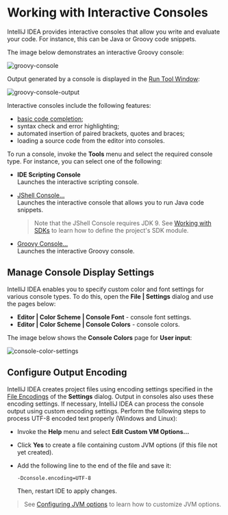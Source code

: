 # Working with Interactive Consoles

IntelliJ IDEA provides interactive consoles that allow you write and evaluate your code. For instance, this can be Java or Groovy code snippets.

The image below demonstrates an interactive Groovy console:

![groovy-console](https://user-images.githubusercontent.com/35970470/35776468-33927ec4-09ae-11e8-8437-ae65d16d3511.png)

Output generated by a console is displayed in the [Run Tool Window](https://www.jetbrains.com/help/idea/run-tool-window.html):

![groovy-console-output](https://user-images.githubusercontent.com/35970470/35776469-35a952b4-09ae-11e8-9aaa-72858c237e66.png)

Interactive consoles include the following features:
* [basic code completion](https://www.jetbrains.com/help/idea/auto-completing-code.html);
* syntax check and error highlighting;
* automated insertion of paired brackets, quotes and braces;
* loading a source code from the editor into consoles.


To run a console, invoke the **Tools** menu and select the required console type. For instance, you can select one of the following:

* **IDE Scripting Console**<br/>
  Launches the interactive scripting console.

* [JShell Console...](https://github.com/duuusha/HelloWorld/blob/master/JShellConsole.md)<br/>
  Launches the interactive console that allows you to run Java code snippets.
  > Note that the JShell Console requires JDK 9. See [Working with SDKs](https://www.jetbrains.com/help/idea/working-with-sdks.html) to learn how to define the project's SDK module.

* [Groovy Console...](https://www.jetbrains.com/help/idea/launching-groovy-interactive-console.html)<br/>
  Launches the interactive Groovy console.


## Manage Console Display Settings

IntelliJ IDEA enables you to specify custom color and font settings for various console types. To do this, open the **File | Settings** dialog and use the pages below:

* **Editor | Color Scheme | Console Font** - console font settings.
* **Editor | Color Scheme | Console Colors** - console colors.

The image below shows the **Console Colors** page for **User input**:

![console-color-settings](https://user-images.githubusercontent.com/35970470/35776706-94602d74-09b2-11e8-850b-7b387e9f4d29.png)


## Configure Output Encoding

IntelliJ IDEA creates project files using encoding settings specified in the [File Encodings](https://www.jetbrains.com/help/idea/file-encodings.html) of the **Settings** dialog. Output in consoles also uses these encoding settings.
If necessary, IntelliJ IDEA can process the console output using custom encoding settings. Perform the following steps to process UTF-8 encoded text properly (Windows and Linux):
* Invoke the **Help** menu and select **Edit Custom VM Options...**
* Click **Yes** to create a file containing custom JVM options (if this file not yet created).
* Add the following line to the end of the file and save it:

  ```-Dconsole.encoding=UTF-8```
  
  Then, restart IDE to apply changes.
> See [Configuring JVM options](https://www.jetbrains.com/help/idea/tuning-intellij-idea.html#configure-jvm-options) to learn how to customize JVM options.







